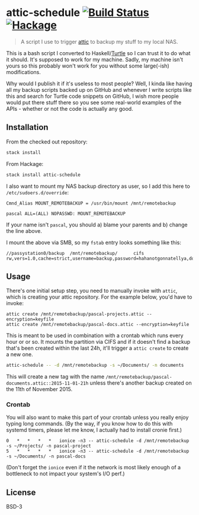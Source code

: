 # attic-schedule [![Build Status](https://travis-ci.org/passy/attic-schedule.svg?branch=master)](https://travis-ci.org/passy/attic-schedule) [![Hackage](https://img.shields.io/hackage/v/attic-schedule.svg)](http://hackage.haskell.org/package/attic-schedule)

> A script I use to trigger [attic](https://attic-backup.org/) to backup my
> stuff to my local NAS.

This is a bash script I converted to
Haskell/[Turtle](http://haddock.stackage.org/lts-3.11/turtle-1.2.2/Turtle.html)
so I can trust it to do what it should. It's supposed to work for my machine.
Sadly, my machine isn't yours so this probably won't work for you without some
large(-ish) modifications.

Why would I publish it if it's useless to most people? Well, I kinda like having
all my backup scripts backed up on GitHub and whenever I write scripts like
this and search for Turtle code snippets on GitHub, I wish more people
would put there stuff there so you see some real-world examples of the APIs -
whether or not the code is actually any good.

## Installation

From the checked out repository:

```bash
stack install
```

From Hackage:

```bash
stack install attic-schedule
```

I also want to mount my NAS backup directory as user, so I add this here to
`/etc/sudoers.d/override`:

```
Cmnd_Alias MOUNT_REMOTEBACKUP = /usr/bin/mount /mnt/remotebackup

pascal ALL=(ALL) NOPASSWD: MOUNT_REMOTEBACKUP
```

If your name isn't `pascal`, you should a) blame your parents and b) change
the line above.

I mount the above via SMB, so my `fstab` entry looks something like this:

```
//passystation0/backup  /mnt/remotebackup/      cifs    rw,vers=1.0,cache=strict,username=backup,password=hahanotgonnatellya,domain=WORKGROUP,addr=fdbf:11c6:f107::9e4,posixpaths,serverino,acl,rsize=1048576,wsize=1048576,actimeo=1,noauto,user
```

## Usage

There's one initial setup step, you need to manually invoke with `attic`, which is
creating your attic repository. For the example below, you'd have to invoke:

```
attic create /mnt/remotebackup/pascal-projects.attic --encryption=keyfile
attic create /mnt/remotebackup/pascal-docs.attic --encryption=keyfile
```

This is meant to be used in combination with a crontab which runs every hour or
or so. It mounts the partition via CIFS and if it doesn't find a backup that's
been created within the last 24h, it'll trigger a `attic create` to create a new
one.

```bash
attic-schedule -- -d /mnt/remotebackup -s ~/Documents/ -n documents
```

This will create a new tag with the name
`/mnt/remotebackup/pascal-documents.attic::2015-11-01-21h` unless there's another
backup created on the 11th of November 2015.

### Crontab

You will also want to make this part of your crontab unless you really enjoy
typing long commands. (By the way, if you know how to do this with systemd
timers, please let me know, I actually had to install cronie first.)

```crontab
0   *   *   *   *   ionice -n3 -- attic-schedule -d /mnt/remotebackup -s ~/Projects/ -n pascal-project
5   *   *   *   *   ionice -n3 -- attic-schedule -d /mnt/remotebackup -s ~/Documents/ -n pascal-docs
```

(Don't forget the `ionice` even if it the network is most likely enough of a
bottleneck to not impact your system's I/O perf.)

## License

BSD-3
